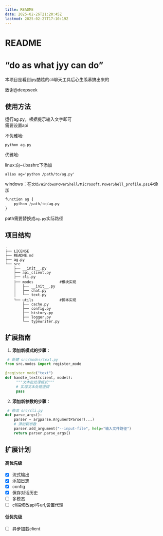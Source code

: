 ```yaml
---
title: README
date: 2025-02-26T21:20:45Z
lastmod: 2025-02-27T17:10:19Z
---
```


# README

# “do as what jyy can do”

本项目是看到jyy酷炫的cli聊天工具后心生羡慕搞出来的

致谢@deepseek

## 使用方法

运行ag.py，根据提示输入文字即可  
需要设置api

不优雅地:

```
python ag.py
```

优雅地:

linux:向~/.bashrc下添加

```
alias ag='python /path/to/ag.py'
```

windows：在`文档/WindowsPowerShell/Microsoft.PowerShell_profile.ps1`​中添加

```python
function ag {
    python /path/to/ag.py
}
```

path需要替换成`ag.py`​实际路径

## 项目结构

```
.
├── LICENSE
├── README.md
├── ag.py
└── src
    ├── __init__.py
    ├── api_client.py
    ├── cli.py
    ├── modes            #模块实现
    │   ├── __init__.py
    │   ├── chat.py
    │   └── text.py
    └── utils            #脚本实现
        ├── cache.py
        ├── config.py
        ├── history.py
        ├── logger.py
        └── typewriter.py
```

## 扩展指南

1. **添加新模式的步骤**：

```python
 # 新建 src/modes/text.py
from src.modes import register_mode
 
@register_mode("text")
def handle_text(client, model):
     """文本批处理模式"""
     # 实现文本处理逻辑
     pass
```

2. **添加新参数的步骤**：

```python
 # 修改 src/cli.py
def parse_args():
    parser = argparse.ArgumentParser(...)
    # 添加新参数
    parser.add_argument("--input-file", help="输入文件路径")
    return parser.parse_args()
```

## 扩展计划

#### 高优先级

* [X] 流式输出
* [X] 添加日志
* [X] config
* [X] 保存对话历史
* [ ] 多模态
* [ ] cli端修改api与url,设置代理

#### 低优先级

* [ ] 异步加载client

‍

